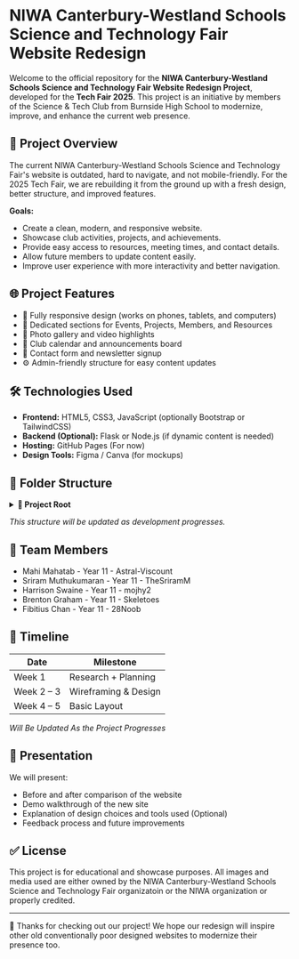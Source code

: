 # NIWA Canterbury-Westland Schools Science and Technology Fair Website Redesign

Welcome to the official repository for the **NIWA Canterbury-Westland Schools Science and Technology Fair Website Redesign Project**, developed for the **Tech Fair 2025**. This project is an initiative by members of the Science & Tech Club from Burnside High School to modernize, improve, and enhance the current web presence.

## 🚀 Project Overview

The current NIWA Canterbury-Westland Schools Science and Technology Fair's website is outdated, hard to navigate, and not mobile-friendly. For the 2025 Tech Fair, we are rebuilding it from the ground up with a fresh design, better structure, and improved features.

**Goals:**
- Create a clean, modern, and responsive website.
- Showcase club activities, projects, and achievements.
- Provide easy access to resources, meeting times, and contact details.
- Allow future members to update content easily.
- Improve user experience with more interactivity and better navigation.

## 🌐 Project Features

- 🌟 Fully responsive design (works on phones, tablets, and computers)
- 🧪 Dedicated sections for Events, Projects, Members, and Resources
- 📸 Photo gallery and video highlights
- 📆 Club calendar and announcements board
- 📩 Contact form and newsletter signup
- ⚙️ Admin-friendly structure for easy content updates

## 🛠️ Technologies Used

- **Frontend:** HTML5, CSS3, JavaScript (optionally Bootstrap or TailwindCSS)
- **Backend (Optional):** Flask or Node.js (if dynamic content is needed)
- **Hosting:** GitHub Pages (For now)
- **Design Tools:** Figma / Canva (for mockups)

## 📁 Folder Structure
<details>
<summary><strong>📁 Project Root</strong></summary>

- [index.html](./index.html) – Homepage  
- [README.md](./README.md) – Project overview  
- [.gitignore](./.gitignore) – Git ignored files

<details>
<summary><strong>📁 assets</strong></summary> 
  
- [assets/images/](./assets/images/) – Images folder

</details>

<details>
<summary><strong>📁 js</strong></summary> 
  
- [js/script.js](./js/script.js) – JavaScript

</details>

<details>
<summary><strong>📁 css</strong></summary> 
  
- [css/script.js](./css/style.css) – Stylesheet

</details>

<details>
<summary><strong>📁 pages</strong></summary>

- [pages/about.html](./pages/about.html) – About the club  
- [pages/contact.html](./pages/contact.html) – Contact form  
- [pages/events.html](./pages/events.html) – Events page  
- [pages/projects.html](./pages/projects.html) – Projects showcase  

</details>

</details>

_This structure will be updated as development progresses._

## 👥 Team Members

- Mahi Mahatab - Year 11 - Astral-Viscount
- Sriram Muthukumaran - Year 11 - TheSriramM
- Harrison Swaine - Year 11 - mojhy2
- Brenton Graham - Year 11 - Skeletoes
- Fibitius Chan - Year 11 - 28Noob

## 📅 Timeline

| Date         | Milestone                    |
|--------------|------------------------------|
| Week 1       | Research + Planning           |
| Week 2 – 3     | Wireframing & Design          |
| Week 4 – 5     | Basic Layout        |

_Will Be Updated As the Project Progresses_

## 📣 Presentation

We will present:
- Before and after comparison of the website
- Demo walkthrough of the new site
- Explanation of design choices and tools used (Optional)
- Feedback process and future improvements

## ✅ License

This project is for educational and showcase purposes. All images and media used are either owned by the NIWA Canterbury-Westland Schools Science and Technology Fair organizatoin or the NIWA organization or properly credited.

---

🎉 Thanks for checking out our project! We hope our redesign will inspire other old conventionally poor designed websites to modernize their presence too.
